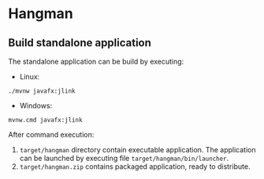 # Hangman
## Build standalone application
The standalone application can be build by executing:
- Linux:
```shell script
./mvnw javafx:jlink
```
- Windows:
```shell script
mvnw.cmd javafx:jlink
```

After command execution:
1. `target/hangman` directory contain executable application.
The application can be launched by executing file `target/hangman/bin/launcher`.
2. `target/hangman.zip` contains packaged application, ready to distribute.
